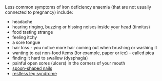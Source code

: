Less common symptoms of iron deficiency anaemia (that are not usually connected to pregnancy) include:

- headache
- hearing ringing, buzzing or hissing noises inside your head (tinnitus)
- food tasting strange
- feeling itchy
- a sore tongue
- hair loss - you notice more hair coming out when brushing or washing it
- wanting to eat non-food items (for example, paper or ice) - called pica
- finding it hard to swallow (dysphagia)
- painful open sores (ulcers) in the corners of your mouth
- [spoon-shaped nails](http://www.nhs.uk/conditions/nail-abnormalities/pages/introduction.aspx#spoon)
- [restless leg syndrome](http://www.nhs.uk/conditions/restless-leg-syndrome/pages/introduction.aspx)
